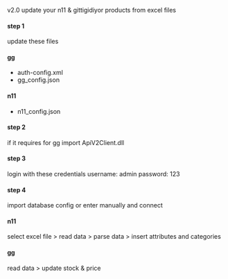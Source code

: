 v2.0
update your n11 &amp; gittigidiyor products from excel files

#### step 1

update these files

#### gg
- auth-config.xml
- gg_config.json

#### n11
- n11_config.json

#### step 2
if it requires for gg import ApiV2Client.dll

#### step 3
login with these credentials
username: admin
password: 123

#### step 4
import database config or enter manually and connect

#### n11
select excel file > read data > parse data > insert attributes and categories

#### gg
read data > update stock & price
